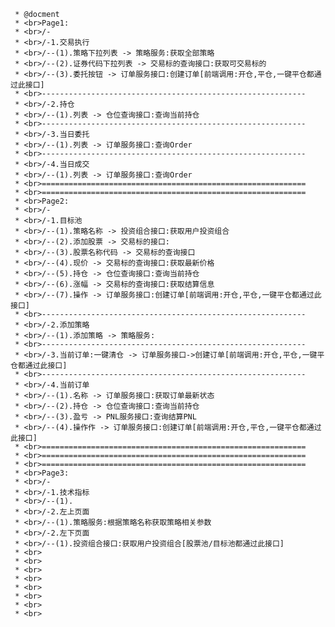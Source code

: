      * @docment
     * <br>Page1:
     * <br>/-
     * <br>/-1.交易执行
     * <br>/--(1).策略下拉列表 -> 策略服务:获取全部策略
     * <br>/--(2).证券代码下拉列表 -> 交易标的查询接口:获取可交易标的
     * <br>/--(3).委托按钮 -> 订单服务接口:创建订单[前端调用:开仓,平仓,一键平仓都通过此接口]
     * <br>-----------------------------------------------------------
     * <br>/-2.持仓
     * <br>/--(1).列表 -> 仓位查询接口:查询当前持仓
     * <br>-----------------------------------------------------------
     * <br>/-3.当日委托
     * <br>/--(1).列表 -> 订单服务接口:查询Order
     * <br>-----------------------------------------------------------
     * <br>/-4.当日成交
     * <br>/--(1).列表 -> 订单服务接口:查询Order
     * <br>===========================================================
     * <br>===========================================================
     * <br>Page2:
     * <br>/-
     * <br>/-1.目标池
     * <br>/--(1).策略名称 -> 投资组合接口:获取用户投资组合
     * <br>/--(2).添加股票 -> 交易标的接口:
     * <br>/--(3).股票名称代码 -> 交易标的查询接口
     * <br>/--(4).现价 -> 交易标的查询接口:获取最新价格
     * <br>/--(5).持仓 -> 仓位查询接口:查询当前持仓
     * <br>/--(6).涨幅 -> 交易标的查询接口:获取结算信息
     * <br>/--(7).操作 -> 订单服务接口:创建订单[前端调用:开仓,平仓,一键平仓都通过此接口]
     * <br>-----------------------------------------------------------
     * <br>/-2.添加策略
     * <br>/--(1).添加策略 -> 策略服务:
     * <br>-----------------------------------------------------------
     * <br>/-3.当前订单:一键清仓 -> 订单服务接口->创建订单[前端调用:开仓,平仓,一键平仓都通过此接口]
     * <br>-----------------------------------------------------------
     * <br>/-4.当前订单
     * <br>/--(1).名称 -> 订单服务接口:获取订单最新状态
     * <br>/--(2).持仓 -> 仓位查询接口:查询当前持仓
     * <br>/--(3).盈亏 -> PNL服务接口:查询结算PNL
     * <br>/--(4).操作作 -> 订单服务接口:创建订单[前端调用:开仓,平仓,一键平仓都通过此接口]
     * <br>===========================================================
     * <br>===========================================================
     * <br>===========================================================
     * <br>Page3:
     * <br>/-
     * <br>/-1.技术指标
     * <br>/--(1).
     * <br>/-2.左上页面
     * <br>/--(1).策略服务:根据策略名称获取策略相关参数
     * <br>/-2.左下页面
     * <br>/--(1).投资组合接口:获取用户投资组合[股票池/目标池都通过此接口]
     * <br>
     * <br>
     * <br>
     * <br>
     * <br>
     * <br>
     * <br>
     * <br>